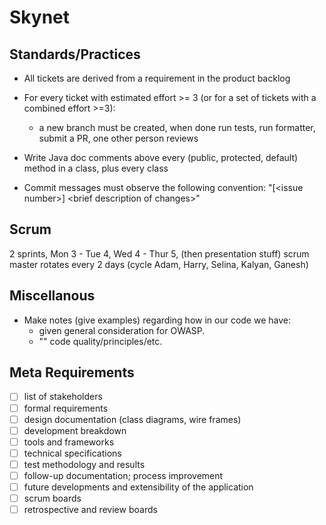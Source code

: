 # Skynet

## Standards/Practices

- All tickets are derived from a requirement in the product backlog

- For every ticket with estimated effort >= 3 (or for a set of tickets with a combined effort >=3):
  - a new branch must be created, when done run tests, run formatter, submit a PR, one other person reviews
 
- Write Java doc comments above every (public, protected, default) method in a class, plus every class

- Commit messages must observe the following convention: "[\<issue number\>] \<brief description of changes\>"
 
## Scrum

2 sprints, Mon 3 - Tue 4, Wed 4 - Thur 5, (then presentation stuff)
scrum master rotates every 2 days (cycle Adam, Harry, Selina, Kalyan, Ganesh)


## Miscellanous

- Make notes (give examples) regarding how in our code we have:
  - given general consideration for OWASP.
  - "" code quality/principles/etc.
    

## Meta Requirements 
- [ ] list of stakeholders 
- [ ] formal requirements
- [ ] design documentation (class diagrams, wire frames)
- [ ] development breakdown
- [ ] tools and frameworks
- [ ] technical specifications
- [ ] test methodology and results 
- [ ] follow-up documentation; process improvement
- [ ] future developments and extensibility of the application
- [ ] scrum boards
- [ ] retrospective and review boards
